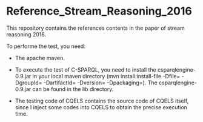 # Reference_Stream_Reasoning_2016

This repository contains the references contents in the paper of stream reasoning 2016.

To performe the test, you need:

- The apache maven.

- To execute the test of C-SPARQL, you need to install the csparqlengine-0.9.jar in your local maven directory 
(mvn install:install-file -Dfile=<path-to-file> -DgroupId=<group-id> -DartifactId=<artifact-id> -Dversion=<version> -Dpackaging=<packaging>).
The csparqlengine-0.9.jar can be found in the lib directory.
 
- The testing code of CQELS contains the source code of CQELS itself, since I inject some codes into CQELS to obtain the precise execution time.
